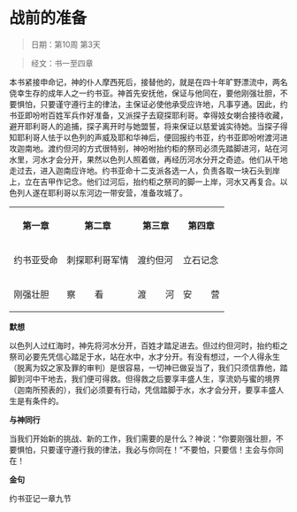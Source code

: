 # 战前的准备 

> 日期：第10周 第3天

> 经文：书一至四章

本书紧接申命记，神的仆人摩西死后，接替他的，就是在四十年旷野漂流中，两名侥幸生存的成年人之一约书亚。神首先安抚他，保证与他同在，要他刚强壮胆，不要惧怕，只要谨守遵行主的律法，主保证必使他承受应许地，凡事亨通。因此，约书亚即吩咐百姓军兵作好准备，又派探子去窥探耶利哥。幸得妓女喇合接待收藏，避开耶利哥人的追捕，探子离开时与她盟誓，将来保证以慈爱诚实待她。当探子得知耶利哥人怯于以色列的声威及耶和华神后，便回报约书亚，约书亚即吩咐渡河进攻迦南地。渡约但河的方式很特别，神吩咐抬约柜的祭司必须先踏脚进河，站在河水里，河水才会分开，果然以色列人照着做，再经历河水分开之奇迹。他们从干地走过去，进入迦南应许地。约书亚命十二支派各选一人，负责各取一块石头到岸上，立在吉甲作记念。他们过河后，抬约柜之祭司的脚一上岸，河水又再复合。以色列人遂在耶利哥以东河边一带安营，准备攻城了。

<table>
 <tbody>
  <tr>
   <th><p>第一章</p></th>
   <th><p>第二章</p></th>
   <th><p>第三章</p></th>
   <th><p>第四章</p></th>
  </tr>
  <tr>
   <td><p>约书亚受命</p></td>
   <td><p>刺探耶利哥军情</p></td>
   <td><p>渡约但河</p></td>
   <td><p>立石记念</p></td>
  </tr>
  <tr>
   <td><p>刚强壮胆</p></td>
   <td><p>察&nbsp;&nbsp;&nbsp;&nbsp;&nbsp;&nbsp;&nbsp; 看</p></td>
   <td><p>渡&nbsp;&nbsp;&nbsp;&nbsp;&nbsp;&nbsp;&nbsp; 河</p></td>
   <td><p>安&nbsp;&nbsp;&nbsp;&nbsp;&nbsp;&nbsp;&nbsp; 营</p></td>
  </tr>
 </tbody>
</table>

**默想**

以色列人过红海时，神先将河水分开，百姓才踏足进去。但过约但河时，抬约柜之祭司必要先凭信心踏足于水，站在水中，水才分开。有没有想过，一个人得永生（脱离为奴之家及罪的审判）是很容易，一切神已做妥当了，我们只须信靠他，踏脚到河中干地去，我们便可得救。但得救之后要享丰盛人生，享流奶与蜜的境界（迦南所预表的），我们必须要有行动，凭信踏脚于水，水才会分开，要享丰盛人生是有条件的。

**与神同行**

当我们开始新的挑战、新的工作，我们需要的是什么？神说：“你要刚强壮胆，不要惧怕，只要谨守遵行我的律法，我必与你同在！”不要怕，只要信！主会与你同在！

**金句**

约书亚记一章九节



